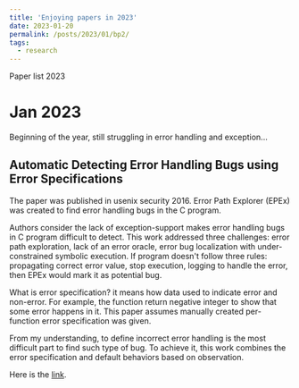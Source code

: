 ```yaml
---
title: 'Enjoying papers in 2023'
date: 2023-01-20
permalink: /posts/2023/01/bp2/
tags:
  - research
---
```


Paper list 2023

Jan 2023
======
Beginning of the year, still struggling in error handling and exception...

Automatic Detecting Error Handling Bugs using Error Specifications
------
The paper was published in usenix security 2016. Error Path Explorer (EPEx) was created to find error handling bugs in the C program.

Authors consider the lack of exception-support makes error handling bugs in C program difficult to detect. This work addressed three challenges: error path exploration, lack of an error oracle, error bug localization with under-constrained symbolic execution. If program doesn't follow three rules: propagating correct error value, stop execution, logging to handle the error, then EPEx would mark it as potential bug.

What is error specification? it means how data used to indicate error and non-error. For example, the function return negative integer to show that some error happens in it. This paper assumes manually created per-function error specification was given.

From my understanding, to define incorrect error handling is the most difficult part to find such type of bug. To achieve it, this work combines the error specification and default behaviors based on observation.

Here is the [link](https://www.usenix.org/conference/usenixsecurity16/technical-sessions/presentation/jana).